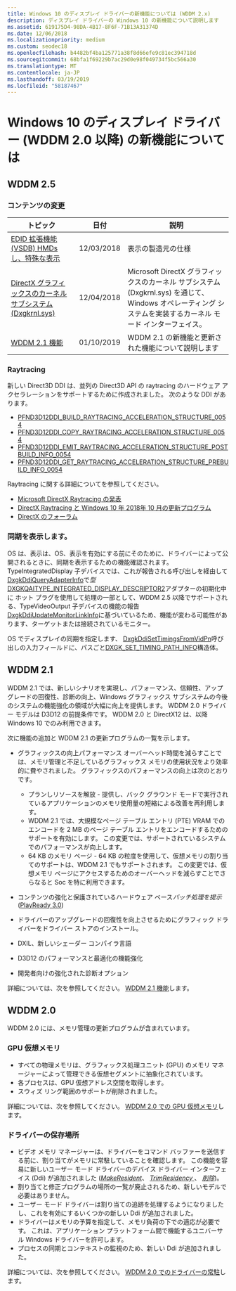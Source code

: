 ```yaml
---
title: Windows 10 のディスプレイ ドライバーの新機能については (WDDM 2.x)
description: ディスプレイ ドライバーの Windows 10 の新機能について説明します
ms.assetid: 619175D4-98DA-4B17-8F6F-71B13A31374D
ms.date: 12/06/2018
ms.localizationpriority: medium
ms.custom: seodec18
ms.openlocfilehash: b4482bf4ba125771a38f8d66efe9c81ec394718d
ms.sourcegitcommit: 68bfa1f69229b7ac29d0e98f049734f5bc566a30
ms.translationtype: MT
ms.contentlocale: ja-JP
ms.lasthandoff: 03/19/2019
ms.locfileid: "58187467"
---
```

# <a name="whats-new-for-windows-10-display-drivers-wddm-20-and-later"></a>Windows 10 のディスプレイ ドライバー (WDDM 2.0 以降) の新機能については

## <a name="wddm-25"></a>WDDM 2.5

### <a name="content-changes"></a>コンテンツの変更

| トピック | 日付 | 説明 |
| --- | --- | --- |
| [EDID 拡張機能 (VSDB) HMDs し、特殊な表示](specialized-monitors-edid-extension.md) | 12/03/2018 | 表示の製造元の仕様 |
| [DirectX グラフィックスのカーネル サブシステム (Dxgkrnl.sys)](directx-graphics-kernel-subsystem.md) | 12/04/2018 | Microsoft DirectX グラフィックスのカーネル サブシステム (Dxgkrnl.sys) を通じて、Windows オペレーティング システムを実装するカーネル モード インターフェイス。 |
| [WDDM 2.1 機能](wddm-2-1-features.md) | 01/10/2019|WDDM 2.1 の新機能と更新された機能について説明します |

### <a name="raytracing"></a>Raytracing

新しい Direct3D DDI は、並列の Direct3D API の raytracing のハードウェア アクセラレーションをサポートするために作成されました。 次のような DDI があります。 

* [PFND3D12DDI_BUILD_RAYTRACING_ACCELERATION_STRUCTURE_0054](https://docs.microsoft.com/windows-hardware/drivers/ddi/content/d3d12umddi/nc-d3d12umddi-pfnd3d12ddi_build_raytracing_acceleration_structure_0054) 
* [PFND3D12DDI_COPY_RAYTRACING_ACCELERATION_STRUCTURE_0054](https://docs.microsoft.com/windows-hardware/drivers/ddi/content/d3d12umddi/nc-d3d12umddi-pfnd3d12ddi_copy_raytracing_acceleration_structure_0054)
* [PFND3D12DDI_EMIT_RAYTRACING_ACCELERATION_STRUCTURE_POSTBUILD_INFO_0054](https://docs.microsoft.com/windows-hardware/drivers/ddi/content/d3d12umddi/nc-d3d12umddi-pfnd3d12ddi_emit_raytracing_acceleration_structure_postbuild_info_0054)
* [PFND3D12DDI_GET_RAYTRACING_ACCELERATION_STRUCTURE_PREBUILD_INFO_0054](https://docs.microsoft.com/windows-hardware/drivers/ddi/content/d3d12umddi/nc-d3d12umddi-pfnd3d12ddi_get_raytracing_acceleration_structure_prebuild_info_0054)

Raytracing に関する詳細についてを参照してください。

* [Microsoft DirectX Raytracing の発表](https://blogs.msdn.microsoft.com/directx/2018/03/19/announcing-microsoft-directx-raytracing/)
* [DirectX Raytracing と Windows 10 年 2018年 10 月の更新プログラム](https://blogs.msdn.microsoft.com/directx/2018/10/02/directx-raytracing-and-the-windows-10-october-2018-update/)
* [DirectX のフォーラム](https://forums.directxtech.com/index.php?topic=5985.0)

### <a name="display-synchronization"></a>同期を表示します。

OS は、表示は、OS、表示を有効にする前にそのために、ドライバーによって公開されるときに、同期を表示するための機能確認されます。 TypeIntegratedDisplay 子デバイスでは、これが報告される呼び出しを経由して[DxgkDdiQueryAdapterInfo](https://docs.microsoft.com/windows-hardware/drivers/ddi/content/d3dkmddi/nc-d3dkmddi-dxgkddi_queryadapterinfo)で*型* [DXGKQAITYPE_INTEGRATED_DISPLAY_DESCRIPTOR2](https://docs.microsoft.com/windows-hardware/drivers/ddi/content/d3dkmddi/ne-d3dkmddi-_dxgk_queryadapterinfotype)アダプターの初期化中に ホット プラグを使用して処理の一部として、WDDM 2.5 以降でサポートされる、TypeVideoOutput 子デバイスの機能の報告[DxgkDdiUpdateMonitorLinkInfo](https://docs.microsoft.com/windows-hardware/drivers/ddi/content/d3dkmddi/nc-d3dkmddi-dxgkddi_updatemonitorlinkinfo)に基づいているため、機能が変わる可能性があります、ターゲットまたは接続されているモニター。

OS でディスプレイの同期を指定します、 [DxgkDdiSetTimingsFromVidPn](https://docs.microsoft.com/windows-hardware/drivers/ddi/content/d3dkmddi/nc-d3dkmddi-dxgkddi_settimingsfromvidpn)呼び出しの入力フィールドに、パスごと[DXGK_SET_TIMING_PATH_INFO](https://docs.microsoft.com/windows-hardware/drivers/ddi/content/d3dkmddi/ns-d3dkmddi-_dxgk_set_timing_path_info#input)構造体。

## <a name="wddm-21"></a>WDDM 2.1

WDDM 2.1 では、新しいシナリオを実現し、パフォーマンス、信頼性、アップグレードの回復性、診断の向上、Windows グラフィックス サブシステムの今後のシステムの機能強化の領域が大幅に向上を提供します。
WDDM 2.0 ドライバー モデルは D3D12 の前提条件です。 WDDM 2.0 と DirectX12 は、以降 Windows 10 でのみ利用できます。

次に機能の追加と WDDM 2.1 の更新プログラムの一覧を示します。

* グラフィックスの向上パフォーマンス オーバーヘッド時間を減らすことでは、メモリ管理と不足しているグラフィックス メモリの使用状況をより効率的に費やされました。 グラフィックスのパフォーマンスの向上は次のとおりです。

    * プランしリソースを解放 - 提供し、バック グラウンド モードで実行されているアプリケーションのメモリ使用量の短縮による改善を再利用します。
    * WDDM 2.1 では、大規模なページ テーブル エントリ (PTE) VRAM でのエンコードを 2 MB のページ テーブル エントリをエンコードするためのサポートを有効にします。 この変更では、サポートされているシステムでのパフォーマンスが向上します。
    * 64 KB のメモリ ページ - 64 KB の粒度を使用して、仮想メモリの割り当てのサポートは、WDDM 2.1 でもサポートされます。 この変更では、仮想メモリ ページにアクセスするためのオーバーヘッドを減らすことでさらなると Soc を特に利用できます。

* コンテンツの強化と保護されているハードウェア ベース*バッチ処理を提示*([PlayReady 3.0](https://docs.microsoft.com/playready/))

* ドライバーのアップグレードの回復性を向上させるためにグラフィック ドライバーをドライバー ストアのインストール。

* DXIL、新しいシェーダー コンパイラ言語

* D3D12 のパフォーマンスと最適化の機能強化

* 開発者向けの強化された診断オプション

詳細については、次を参照してください。 [WDDM 2.1 機能](wddm-2-1-features.md)します。

## <a name="wddm-20"></a>WDDM 2.0

WDDM 2.0 には、メモリ管理の更新プログラムが含まれています。

### <a name="gpu-virtual-memory"></a>GPU 仮想メモリ

-   すべての物理メモリは、グラフィックス処理ユニット (GPU) のメモリ マネージャーによって管理できる仮想セグメントに抽象化されています。
-   各プロセスは、GPU 仮想アドレス空間を取得します。
-   スウィズ リング範囲のサポートが削除されました。

詳細については、次を参照してください。 [WDDM 2.0 での GPU 仮想メモリ](gpu-virtual-memory-in-wddm-2-0.md)します。

### <a name="driver-residency"></a>ドライバーの保存場所

-   ビデオ メモリ マネージャーは、ドライバーをコマンド バッファーを送信する前に、割り当てがメモリに常駐していることを確認します。 この機能を容易に新しいユーザー モード ドライバーのデバイス ドライバー インターフェイス (Ddi) が追加されました ([*MakeResident*](https://msdn.microsoft.com/library/windows/hardware/dn906357)、 [ *TrimResidency* ](https://msdn.microsoft.com/library/windows/hardware/dn906364)、 [*削除*](https://msdn.microsoft.com/library/windows/hardware/dn906355))。
-   割り当てと修正プログラムの場所の一覧が廃止されるため、新しいモデルで必要はありません。
-   ユーザー モード ドライバーは割り当ての追跡を処理するようになりましたし、これを有効にするいくつかの新しい Ddi が追加されました。
-   ドライバーはメモリの予算を指定して、メモリ負荷の下での適応が必要です。 これは、アプリケーション プラットフォーム間で機能するユニバーサル Windows ドライバーを許可します。
-   プロセスの同期とコンテキストの監視のため、新しい Ddi が追加されました。

詳細については、次を参照してください。 [WDDM 2.0 でのドライバーの常駐](driver-residency-in-wddm-2-0.md)します。